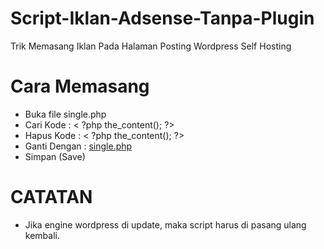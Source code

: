# Script-Iklan-Adsense-Tanpa-Plugin
Trik Memasang Iklan Pada Halaman Posting Wordpress Self Hosting
# Cara Memasang
- Buka file single.php
- Cari Kode : < ?php the_content(); ?>
- Hapus Kode :  < ?php the_content(); ?>
- Ganti Dengan : <a href="https://github.com/dirmanto/Script-Iklan-Adsense-Tanpa-Plugin/blob/master/single.php">single.php</a>
- Simpan (Save)

# CATATAN
* Jika engine wordpress di update, maka script harus di pasang ulang kembali.
